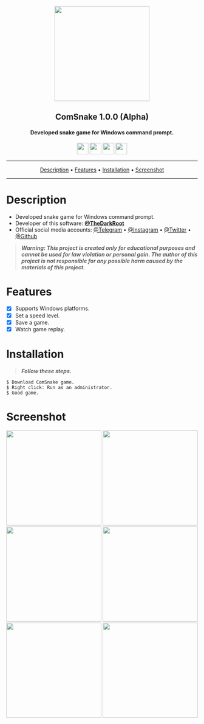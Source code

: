 <p align="center"><a href="https://turkhackteam.org"><img src="https://raw.githubusercontent.com/TheDarkRoot/PNGStore/master/Personal/Banner.png" width="250"></a></p>
<h2 align="center"><b>ComSnake 1.0.0 (Alpha)</b></h2>
<h4 align="center">Developed snake game for Windows command prompt.</h4>
</p>
<p align="center"><a href="center"><a href="https://t.me/TheDarkRoot"><img src="https://raw.githubusercontent.com/TheDarkRoot/PNGStore/master/Personal/Telegram.png" width="30"></a>     <a href="center"><a href="https://instagram.com/TheDarkRoot"><img src="https://raw.githubusercontent.com/TheDarkRoot/PNGStore/master/Personal/Instagram.png" width="30"></a>     <a href="center"><a href="https://twitter.com/TDarkRoot"><img src="https://raw.githubusercontent.com/TheDarkRoot/PNGStore/master/Personal/Twitter.png" width="30"></a>     <a href="https://github.com/TheDarkRoot"><img src="https://raw.githubusercontent.com/TheDarkRoot/PNGStore/master/Personal/Github.png" width="30"></a></p>
</p>
<hr>
<p align="center"><a href="#Description">Description</a> &bull; <a href="#Features">Features</a> &bull; <a href="#Installation">Installation</a> &bull; <a href="#Screenshot">Screenshot</a></p>
<hr>


# Description

- Developed snake game for Windows command prompt.
- Developer of this software: **[@TheDarkRoot](https://github.com/TheDarkRoot)**
- Official social media accounts: [@Telegram](https://t.me/TheDarkRoot) &bull; [@Instagram](https://instagram.com/TheDarkRoot) &bull; [@Twitter](https://twitter.com/TDarkRoot) &bull; [@Github](https://github.com/TheDarkRoot)

> ***Warning: This project is created only for educational purposes and cannot be used for law violation or personal gain.
The author of this project is not responsible for any possible harm caused by the materials of this project.***

# Features

- [x] Supports Windows platforms.
- [x] Set a speed level.
- [x] Save a game.
- [x] Watch game replay.

# Installation

> ***Follow these steps.***
```
$ Download ComSnake game.
$ Right click: Run as an administrator.
$ Good game.
```

# Screenshot

[<img src="https://raw.githubusercontent.com/TheDarkRoot/PNGStore/master/Personal/Screenshots/ComSnake%2001.png" width=250>](https://raw.githubusercontent.com/TheDarkRoot/PNGStore/master/Personal/Screenshots/ComSnake%2001.png)
[<img src="https://raw.githubusercontent.com/TheDarkRoot/PNGStore/master/Personal/Screenshots/ComSnake%2002.png" width=250>](https://raw.githubusercontent.com/TheDarkRoot/PNGStore/master/Personal/Screenshots/ComSnake%2002.png)
[<img src="https://raw.githubusercontent.com/TheDarkRoot/PNGStore/master/Personal/Screenshots/ComSnake%2003.png" width=250>](https://raw.githubusercontent.com/TheDarkRoot/PNGStore/master/Personal/Screenshots/ComSnake%2003.png)
[<img src="https://raw.githubusercontent.com/TheDarkRoot/PNGStore/master/Personal/Screenshots/ComSnake%2004.png" width=250>](https://raw.githubusercontent.com/TheDarkRoot/PNGStore/master/Personal/Screenshots/ComSnake%2004.png)
[<img src="https://raw.githubusercontent.com/TheDarkRoot/PNGStore/master/Personal/Screenshots/ComSnake%2005.png" width=250>](https://raw.githubusercontent.com/TheDarkRoot/PNGStore/master/Personal/Screenshots/ComSnake%2005.png)
[<img src="https://raw.githubusercontent.com/TheDarkRoot/PNGStore/master/Personal/Screenshots/ComSnake%2006.png" width=250>](https://raw.githubusercontent.com/TheDarkRoot/PNGStore/master/Personal/Screenshots/ComSnake%2006.png)
